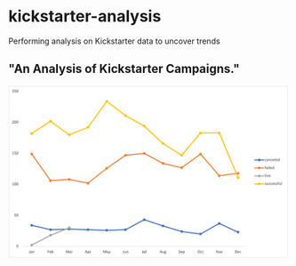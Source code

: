 # kickstarter-analysis
Performing analysis on Kickstarter data to uncover trends
## "An Analysis of Kickstarter Campaigns."
![](Images/Outcomes%20Based%20on%20Launch%20Date.png)

